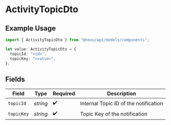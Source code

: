 # ActivityTopicDto

## Example Usage

```typescript
import { ActivityTopicDto } from "@novu/api/models/components";

let value: ActivityTopicDto = {
  topicId: "<id>",
  topicKey: "<value>",
};
```

## Fields

| Field                                 | Type                                  | Required                              | Description                           |
| ------------------------------------- | ------------------------------------- | ------------------------------------- | ------------------------------------- |
| `topicId`                             | *string*                              | :heavy_check_mark:                    | Internal Topic ID of the notification |
| `topicKey`                            | *string*                              | :heavy_check_mark:                    | Topic Key of the notification         |